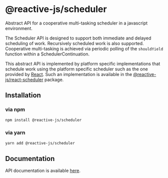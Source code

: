 # @reactive-js/scheduler

Abstract API for a cooperative multi-tasking scheduler in a javascript environment.

The Scheduler API is designed to support both immediate and delayed scheduling of work. Recursively scheduled work is also supported. Cooperative multi-tasking is achieved via periodic polling of the `shouldYield` function within a SchedulerContinuation.

This abstract API is implemented by platform specific implementations that schedule work using the platform specific scheduler such as the one provided by [React](https://github.com/facebook/react/tree/master/packages/scheduler). Such an implementation is available in the [@reactive-js/react-scheduler](https://www.npmjs.com/package/@reactive-js/react-scheduler) package.

## Installation

### via npm

```sh
npm install @reactive-js/scheduler
```

### via yarn

```sh
yarn add @reactive-js/scheduler
```

## Documentation

API documentation is available [here](./docs).
